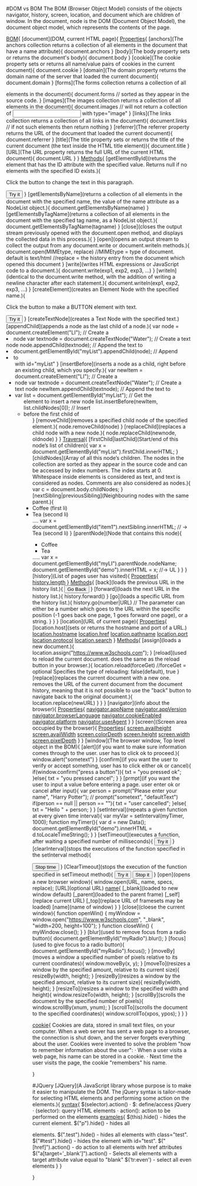 #DOM vs BOM
The BOM (Browser Object Model) consists of the objects navigator, history, screen, location, and document which are children of window. In the document, node is the DOM (Document Object Model), the document object model, which represents the contents of the page. 

[BOM](){
	[document](DOM, current HTML page){
		[Properties](){
			[anchors](The anchors collection returns a collection of all <a> elements in the document that have a name attribute){
				document.anchors
			}
			[body](The body property sets or returns the document's body){
				document.body
			}
			[cookie](The cookie property sets or returns all name/value pairs of cookies in the current document){
				document.cookie
			}
			[domain](The domain property returns the domain name of the server that loaded the current document){
				document.domain
			}
			[forms](The forms collection returns a collection of all <form> elements in the document){
				document.forms
				// sorted as they appear in the source code.
			}
			[images](The images collection returns a collection of all <img> elements in the document){
				document.images
				// will not return a collection of <input> with type="image"
			}
			[links](The links collection returns a collection of all links in the document){
				document.links
				// if not such elements then return nothing
			}
			[referrer](The referrer property returns the URL of the document that loaded the current document){
				document.referrer
			}
			[title](The title property sets or returns the title of the current document (the text inside the HTML title element)){
				document.title
			}
			[URL](The URL property returns the full URL of the current HTML document){
				document.URL
			}
		}
		[Methods](){
			[getElementById](returns the element that has the ID attribute with the specified value. Returns null if no elements with the specified ID exists.){
				<!DOCTYPE html>
				<html>
				<body>
				<p id="demo">Click the button to change the text in this paragraph.</p>
				<button onclick="myFunction()">Try it</button>
				<script>
				function myFunction() {
				    document.getElementById("demo").innerHTML = "Hello World";
				}
				</script>
				</body>
				</html>
			}
			[getElementsByName](returns a collection of all elements in the document with the specified name, the value of the name attribute as a NodeList object.){
				document.getElementsByName(name)
			}
			[getElementsByTagName](returns a collection of all elements in the document with the specified tag name, as a NodeList object.){
				document.getElementsByTagName(tagname)
			}
			[close](closes the output stream previously opened with the document.open method, and displays the collected data in this process.){
				<script>
				function myFunction() {
				    document.open();
				    document.write("<h1>Hello World</h1>");
				    document.close();
				}
				</script>
			}
			[open](opens an output stream to collect the output from any document.write or document.writeln methods.){
				document.open(MIMEtype, replace)
				//MIMEtype = type of document. default is text/html
				//replace = the history entry from the document which opened this document
			}
			[write](writes HTML expressions or JavaScript code to a document.){
				document.write(exp1, exp2, exp3, ...)
			}
			[writeln](identical to the document.write method, with the addition of writing a newline character after each statement.){
				document.writeln(exp1, exp2, exp3, ...)
			}
			[createElement](creates an Element Node with the specified name.){
				<!DOCTYPE html>
				<html>
				<body>
				<p>Click the button to make a BUTTON element with text.</p>
				<button onclick="myFunction()">Try it</button>
				<script>
				function myFunction() {
				    var btn = document.createElement("BUTTON");
				    var t = document.createTextNode("CLICK ME");
				    btn.appendChild(t);
				    document.body.appendChild(btn);
				}
				</script>
				</body>
				</html>
			}
			[createTextNode](creates a Text Node with the specified text.)
			[appendChild](appends a node as the last child of a node.){
				var node = document.createElement("LI");                 // Create a <li> node
				var textnode = document.createTextNode("Water");         // Create a text node
				node.appendChild(textnode);                              // Append the text to <li>
				document.getElementById("myList").appendChild(node);     // Append <li> to <ul> with id="myList"
			}
			[insertBefore](inserts a node as a child, right before an existing child, which you specify.){
				var newItem = document.createElement("LI");       // Create a <li> node
				var textnode = document.createTextNode("Water");  // Create a text node
				newItem.appendChild(textnode);                    // Append the text to <li>
				var list = document.getElementById("myList");    // Get the <ul> element to insert a new node
				list.insertBefore(newItem, list.childNodes[0]);  // Insert <li> before the first child of <ul>
			}
			[removeChild](removes a specified child node of the specified element.){
				node.removeChild(node)
			}
			[replaceChild](replaces a child node with a new node.){
				node.replaceChild(newnode, oldnode)
			}
		}
		[Traversal](){
			[firstChild|lastChild](Start/end of this node’s list of children){
				var x = document.getElementById("myList").firstChild.innerHTML;
			}
			[childNodes](Array of all this node’s children. The nodes in the collection are sorted as they appear in the source code and can be accessed by index numbers. The index starts at 0. Whitespace inside elements is considered as text, and text is considered as nodes. Comments are also considered as nodes.){
				var c = document.body.childNodes;
			}
			[nextSibling|previousSibling](Neighbouring nodes with the same parent.){
				<li id="item1">Coffee (first li)</li><li id="item2">Tea (second li)</li>
				....
				var x = document.getElementById("item1").nextSibling.innerHTML;
				// -> Tea (second li)
			}
			[parentNode](Node that contains this node){
				<ul>
				  <li id="myLI">Coffee</li>
				  <li>Tea</li>
				</ul>
				.....
				var x = document.getElementById("myLI").parentNode.nodeName;
				document.getElementById("demo").innerHTML = x;
				//-> UL
			}
		}
	}
	[history](List of pages user has visited){
		[Properties](){
			[history.length]()
		}
		[Methods](){
			[back](loads the previous URL in the history list.){
				<button onclick="goBack()">Go Back</button>
				<script>
				function goBack() {
				    window.history.back();
				}
				</script>
			}
			[forward](loads the next URL in the history list.){
				history.forward()
			}
			[go](loads a specific URL from the history list.){
				history.go(number|URL)
				// The parameter can either be a number which goes to the URL within the specific position (-1 goes back one page, 1 goes forward one page), or a string.
			}
		}
	}
	[location](URL of current page){
		[Properties](){
			[location.host](sets or returns the hostname and port of a URL.)
			[location.hostname]()
			[location.href]()
			[location.pathname]()
			[location.port]()
			[location.protocol]()
			[location.search]()
		}
		[Methods](){
			[assign](loads a new document.){
				location.assign("https://www.w3schools.com");
			}
			[reload](used to reload the current document.  does the same as the reload button in your browser.){
				location.reload(forceGet)
				//forceGet = optional Specifies the type of reloading: false(default), true
			}
			[replace](replaces the current document with a new one. removes the URL of the current document from the document history, meaning that it is not possible to use the "back" button to navigate back to the original document.){
				location.replace(newURL)
			}
		}
	}
	[navigator](info about the browser){
		[Properties](){
			[navigator.appName]()
			[navigator.appVersion]()
			[navigator.browserLanguage]()
			[navigator.cookieEnabled]()
			[navigator.platform]()
			[navigator.userAgent]()
		}
	}
	[screen](Screen area occupied by the browser){
		[Properties](){
			[screen.availheight]()
			[screen.availWidth]()
			[screen.colorDepth]()
			[screen.height]()
			[screen.width]()
			[screen.pixelDepth]()
		}
	}
	[window](The browser window, Top level object in the BOM){
		[alert](if you want to make sure information comes through to the user. user has to click ok to proceed.){
			window.alert("sometext")
		}
		[confirm](if you want the user to verify or accept something, user has to click either ok or cancel){
			if(window.confirm("press a button")){
				txt = "you pressed ok";
			}else{
				txt = "you pressed cancel";
			}
		}
		[prmpt](if you want the user to input a value before entering a page. user enter ok or cancel after input){
			var person = prompt("Please enter your name", "Harry Potter");
			// prompt("sometext", "defaultText")
			if(person == null || person == ""){
				txt = "user cancelled";
			}else{
				txt = "Hello " + person; 
			}
		}
		[setInterval](repeats a given function at every given time interval){
			var myVar = setInterval(myTimer, 1000);
			function myTimer(){
				var d = new Data();
				document.getElementById("demo").innerHTML = d.toLocaleTimeString();
			}
		}
		[setTimeout](executes a function, after waiting a specified number of milliseconds){
			<button onclick="setTimeout(myFunction, 3000)">Try it</button>
			<script>
			function myFunction(){
				alert('Hello');
			}
			</script>
		}
		[clearInterval](stops the executions of the function specified in the setInterval method){
			<p id="demo"></p>
			<button onclick="clearInterval(myVar)">Stop time</button>
			<script>
			var myVar = setInterval(myTimer, 1000);
			function myTimer() {
			    var d = new Date();
			    document.getElementById("demo").innerHTML = d.toLocaleTimeString();
			}
			</script> 
		}
		[ClearTimeout](stops the execution of the function specified in setTimeout method){
			<button onclick="myVar = setTimeout(myFunction, 3000)">Try it</button>
			<button onclick="clearTimeout(myVar)">Stop it</button>
		}
		[open](opens a new browser window){
			window.open(URL, name, specs, replace);
			[URL](optional URL)
			[name](optional){
				[_blank](loaded to new window default)
				[_parent](loaded to the parent frame)
				[_self](replace current URL)
				[_top](replace URL of framesets may be loaded)
				[name](name of window)
			}
		}
		[close](cloese the current window){
			function openWin() {
			    myWindow = window.open("https://www.w3schools.com", "_blank", "width=200, height=100");
			}
			function closeWin() {
			    myWindow.close();
			} 
		}
		[blur](used to remove focus from a radio button){
			document.getElementById("myRadio").blur();
		}
		[focus](used to give focus to a radio button){
			document.getElementById("myRadio").focus();
		}
		[moveBy](moves a window a specified number of pixels relative to its current coordinates){
			window.moveBy(x, y);
		}
		[moveTo](resizes a window by the specified amount, relative to its current size){
			resizeBy(width, height);
		}
		[resizeBy](resizes a window by the specified amount, relative to its current size){
			resizeBy(width, height);
		}
		[resizeTo](resizes a window to the specified width and height){
			window.resizeTo(width, height);
		}
		[scrollBy](scrolls the document by the specified number of pixels){
			window.scrollBy(xnum, ynum);
		}
		[scrollTo](scrolls the document to the specified coordinates){
			window.scrollTo(xpos, ypos);
		}
	}
}

[cookie](){
	Cookies are data, stored in small text files, on your computer.
	When a web server has sent a web page to a browser, the connection is shut down, and the server forgets everything about the user.
	Cookies were invented to solve the problem "how to remember information about the user":
		⋅ When a user visits a web page, his name can be stored in a cookie.
    	⋅ Next time the user visits the page, the cookie "remembers" his name.

}

#JQuery
[JQuery](A JavaScript library whose purpose is to make it easier to manipulate the DOM. The jQuery syntax is tailor-made for selecting HTML elements and performing some action on the elements.){
	[syntax](){
		$(selector).action()
		⋅ $: define/access jQuery
		⋅ (selector): query HTML elements
		⋅ action(): action to be performed on the elements
		[examples](){
			$(this).hide() - hides the current element.
			$("p").hide() - hides all <p> elements.
			$(".test").hide() - hides all elements with class="test".
			$("#test").hide() - hides the element with id="test".
			$("[href]").action() - do action to all elements with href attributes
			$("a[target='_blank']").action() -  Selects all <a> elements with a target attribute value equal to "blank"
			$(‘tr:even') - select all even <tr> elements
		}
	}


}